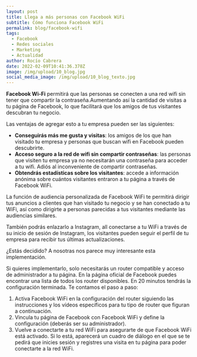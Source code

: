 ```yaml
---
layout: post
title: Llega a más personas con Facebook WiFi
subtitle: Cómo funciona Facebook WiFi
permalink: blog/facebook-wifi
tags:
  - Facebook
  - Redes sociales
  - Marketing
  - Actualidad
author: Rocío Cabrera
date: 2022-02-09T10:41:36.378Z
image: /img/upload/10_blog.jpg
social_media_image: /img/upload/10_blog_texto.jpg
---
```

**Facebook Wi-Fi** permitirá que las personas se conecten a una red wifi sin tener que compartir la contraseña.Aumentando así la cantidad de visitas a tu página de Facebook, lo que facilitará que los amigos de tus visitantes descubran tu negocio.

Las ventajas de agregar esto a tu empresa pueden ser las siguientes: 

* **Conseguirás más me gusta y visitas**: los amigos de los que han visitado tu empresa y personas que buscan wifi en Facebook pueden descubrirte.
* **Acceso seguro a la red de wifi sin compartir contraseñas**: las personas que visiten tu empresa ya no necesitarán una contraseña para acceder a tu wifi. Adiós al inconveniente de compartir contraseñas.
* **Obtendrás estadísticas sobre los visitantes**: accede a información anónima sobre cuántos visitantes entraron a tu página a través de Facebook WiFi.

La función de audiencia personalizada de Facebook WiFi te permitirá dirigir tus anuncios a clientes que han visitado tu negocio y se han conectado a tu WiFi, así como dirigirte a personas parecidas a tus visitantes mediante las audiencias similares.

También podrás enlazarlo a Instagram, all conectarse a tu WiFi a través de su inicio de sesión de Instagram, los visitantes pueden seguir el perfil de tu empresa para recibir tus últimas actualizaciones.

¿Estás decidido? A nosotras nos parece muy interesante esta implementación.

Si quieres implementarlo, solo necesitarás un router compatible y acceso de administrador a tu página. En la página oficial de Facebook puedes encontrar una lista de todos los router disponibles. En 20 minutos tendrás la configuración terminada. Te contamos el paso a paso: 

1. Activa Facebook WiFi en la configuración del router siguiendo las instrucciones y los vídeos específicos para tu tipo de router que figuran a continuación.
2. Vincula tu página de Facebook con Facebook WiFi y define la configuración (deberás ser su administrador).
3. Vuelve a conectarte a tu red WiFi para asegurarte de que Facebook WiFi está activado. Si lo está, aparecerá un cuadro de diálogo en el que se te pedirá que inicies sesión y registres una visita en tu página para poder conectarte a la red WiFi.
